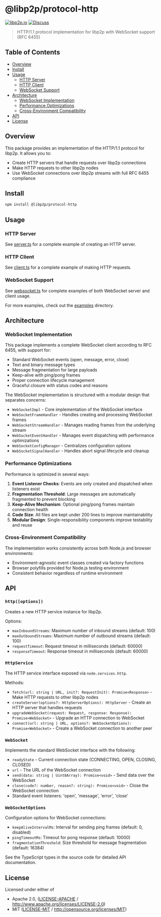 # @libp2p/protocol-http

[![libp2p.io](https://img.shields.io/badge/project-libp2p-yellow.svg?style=flat-square)](http://libp2p.io/)
[![Discuss](https://img.shields.io/discourse/https/discuss.libp2p.io/posts.svg?style=flat-square)](https://discuss.libp2p.io)

> HTTP/1.1 protocol implementation for libp2p with WebSocket support (RFC 6455)

## Table of Contents

- [Overview](#overview)
- [Install](#install)
- [Usage](#usage)
  - [HTTP Server](#http-server)
  - [HTTP Client](#http-client)
  - [WebSocket Support](#websocket-support)
- [Architecture](#architecture)
  - [WebSocket Implementation](#websocket-implementation)
  - [Performance Optimizations](#performance-optimizations)
  - [Cross-Environment Compatibility](#cross-environment-compatibility)
- [API](#api)
- [License](#license)

## Overview

This package provides an implementation of the HTTP/1.1 protocol for libp2p. It allows you to:
- Create HTTP servers that handle requests over libp2p connections
- Make HTTP requests to other libp2p nodes
- Use WebSocket connections over libp2p streams with full RFC 6455 compliance

## Install

```bash
npm install @libp2p/protocol-http
```

## Usage

### HTTP Server

See [server.ts](./examples/server.ts) for a complete example of creating an HTTP server.

### HTTP Client

See [client.ts](./examples/client.ts) for a complete example of making HTTP requests.

### WebSocket Support

See [websocket.ts](./examples/websocket.ts) for complete examples of both WebSocket server and client usage.

For more examples, check out the [examples](./examples) directory.

## Architecture

### WebSocket Implementation

This package implements a complete WebSocket client according to RFC 6455, with support for:

- Standard WebSocket events (open, message, error, close)
- Text and binary message types
- Message fragmentation for large payloads
- Keep-alive with ping/pong frames
- Proper connection lifecycle management
- Graceful closure with status codes and reasons

The WebSocket implementation is structured with a modular design that separates concerns:

- `WebSocketImpl` - Core implementation of the WebSocket interface
- `WebSocketFrameHandler` - Handles creating and processing WebSocket frames
- `WebSocketStreamHandler` - Manages reading frames from the underlying stream
- `WebSocketEventHandler` - Manages event dispatching with performance optimizations
- `WebSocketConfigManager` - Centralizes configuration options
- `WebSocketSignalHandler` - Handles abort signal lifecycle and cleanup

### Performance Optimizations

Performance is optimized in several ways:

1. **Event Listener Checks**: Events are only created and dispatched when listeners exist
2. **Fragmentation Threshold**: Large messages are automatically fragmented to prevent blocking
3. **Keep-Alive Mechanism**: Optional ping/pong frames maintain connection health
4. **Code Size**: All files are kept under 200 lines to improve maintainability
5. **Modular Design**: Single-responsibility components improve testability and reuse

### Cross-Environment Compatibility

The implementation works consistently across both Node.js and browser environments:

- Environment-agnostic event classes created via factory functions
- Browser polyfills provided for Node.js testing environment
- Consistent behavior regardless of runtime environment

## API

### `http([options])`

Creates a new HTTP service instance for libp2p.

Options:
- `maxInboundStreams`: Maximum number of inbound streams (default: 100)
- `maxOutboundStreams`: Maximum number of outbound streams (default: 100)
- `requestTimeout`: Request timeout in milliseconds (default: 60000)
- `responseTimeout`: Response timeout in milliseconds (default: 60000)

### `HttpService`

The HTTP service interface exposed via `node.services.http`.

Methods:
- `fetch(url: string | URL, init?: RequestInit): Promise<Response>` - Make HTTP requests to other libp2p nodes
- `createServer(options?: HttpServerOptions): HttpServer` - Create an HTTP server that handles requests
- `upgradeWebSocket(request: Request, response: Response): Promise<WebSocket>` - Upgrade an HTTP connection to WebSocket
- `connect(url: string | URL, options?: WebSocketOptions): Promise<WebSocket>` - Create a WebSocket connection to another peer

### `WebSocket`

Implements the standard WebSocket interface with the following:

- `readyState` - Current connection state (CONNECTING, OPEN, CLOSING, CLOSED)
- `url` - The URL of the WebSocket connection
- `send(data: string | Uint8Array): Promise<void>` - Send data over the WebSocket
- `close(code?: number, reason?: string): Promise<void>` - Close the WebSocket connection
- Standard event listeners: 'open', 'message', 'error', 'close'

### `WebSocketOptions`

Configuration options for WebSocket connections:

- `keepAliveIntervalMs`: Interval for sending ping frames (default: 0, disabled)
- `pingTimeoutMs`: Timeout for pong response (default: 10000)
- `fragmentationThreshold`: Size threshold for message fragmentation (default: 16384)

See the TypeScript types in the source code for detailed API documentation.

## License

Licensed under either of
- Apache 2.0, ([LICENSE-APACHE](LICENSE-APACHE) / <http://www.apache.org/licenses/LICENSE-2.0>)
- MIT ([LICENSE-MIT](LICENSE-MIT) / <http://opensource.org/licenses/MIT>)
